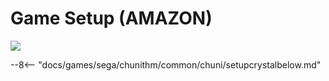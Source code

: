 # Game Setup (AMAZON)
<img class="header-logo" src="/img/sega/chunithm/amazon/logo.png">

--8<-- "docs/games/sega/chunithm/common/chuni/setupcrystalbelow.md"
